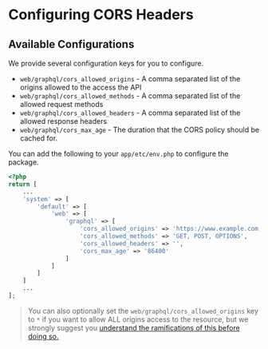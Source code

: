 # Configuring CORS Headers

## Available Configurations
We provide several configuration keys for you to configure. 

* `web/graphql/cors_allowed_origins` - A comma separated list of the origins allowed to the access the API
* `web/graphql/cors_allowed_methods` - A comma separated list of the allowed request methods
* `web/graphql/cors_allowed_headers` - A comma separated list of the allowed response headers
* `web/graphql/cors_max_age` - The duration that the CORS policy should be cached for.

You can add the following to your `app/etc/env.php` to configure the package.

```php
<?php
return [
    ...
    'system' => [
        'default' => [
            'web' => [
                'graphql' => [
                    'cors_allowed_origins' => 'https://www.example.com, https://www.myotherallowedorigin',
                    'cors_allowed_methods' => 'GET, POST, OPTIONS',
                    'cors_allowed_headers' => '',
                    'cors_max_age' => '86400'
                ]
            ]
        ]
    ]
    ...
];
```

> You can also optionally set the `web/graphql/cors_allowed_origins` key to `*` if you want to allow ALL origins access to the resource, but we strongly suggest you [understand the ramifications of this before doing so.](/docs/stories/security.md)